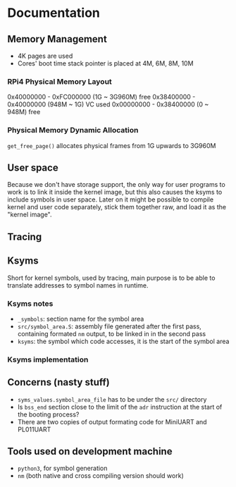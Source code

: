 # Documentation

## Memory Management
* 4K pages are used
* Cores' boot time stack pointer is placed at 4M, 6M, 8M, 10M

### RPi4 Physical Memory Layout
0x40000000 - 0xFC000000 (1G ~ 3G960M) free
0x38400000 - 0x40000000 (948M ~ 1G) VC used
0x00000000 - 0x38400000 (0 ~ 948M) free

### Physical Memory Dynamic Allocation
`get_free_page()` allocates physical frames from 1G upwards to 3G960M

### 

## User space
Because we don't have storage support, the only way for user programs to work is to link it inside the kernel image, but this also causes the ksyms to include symbols in user space. Later on it might be possible to compile kernel and user code separately, stick them together raw, and load it as the "kernel image".

## Tracing

## Ksyms
Short for kernel symbols, used by tracing, main purpose is to be able to translate addresses to symbol names in runtime.

### Ksyms notes
* `_symbols`: section name for the symbol area
* `src/symbol_area.S`: assembly file generated after the first pass, containing formated `nm` output, to be linked in in the second pass
* `ksyms`: the symbol which code accesses, it is the start of the symbol area

### Ksyms implementation

## Concerns (nasty stuff)
* `syms_values.symbol_area_file` has to be under the `src/` directory
* Is `bss_end` section close to the limit of the `adr` instruction at the start of the booting process?
* There are two copies of output formating code for MiniUART and PL011UART

## Tools used on development machine
* `python3`, for symbol generation
* `nm` (both native and cross compiling version should work)
